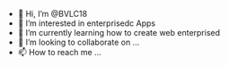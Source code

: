 - 👋 Hi, I’m @BVLC18 
- 👀 I’m interested in enterprisedc Apps
- 🌱 I’m currently learning how to create web enterprised
- 💞️ I’m looking to collaborate on ...
- 📫 How to reach me ...

<!---
BVLC18/BVLC18 is a ✨ special ✨ repository because its `README.md` (this file) appears on your GitHub profile.
You can click the Preview link to take a look at your changes.
--->
